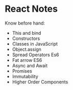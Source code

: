 # React Notes

Know before hand:

* This and bind 
* Constructors
* Classes in JavaScript
* Object.assign 
* Spread Operators Es6
* Fat arrow ES6
* Async and Await
* Promises
* Immutability
* Higher Order Components







